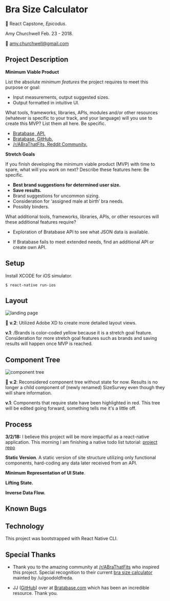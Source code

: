 # Bra Size Calculator
:bikini: React Capstone, _Epicodus_.

Amy Churchwell Feb. 23 - 2018.

:email: amy.churchwell@gmail.com

## Project Description

**Minimum Viable Product**

List the absolute *minimum features* the project requires to meet this purpose or goal:

* Input measurements, output suggested sizes.
* Output formatted in intuitive UI.

What tools, frameworks, libraries, APIs, modules and/or other resources (whatever is specific to your track, and your language) will you use to create this MVP? List them all here. Be specific.

* [Bratabase, API.](http://developers.bratabase.com/)
* [Bratabase, GitHub.](https://github.com/bratabase)
* [/r/ABraThatFits, Reddit Community.](https://www.reddit.com/r/ABraThatFits/wiki/bradata)

**Stretch Goals**

If you finish developing the minimum viable product (MVP) with time to spare, what will you work on next? Describe these features here: Be specific.

* **Best brand suggestions for determined user size.**
* **Save results.**
* Brand suggestions for uncommon sizing.
* Consideration for ‘assigned male at birth’ bra needs.
* Possibly binders.

What additional tools, frameworks, libraries, APIs, or other resources will these additional features require?

* Exploration of Bratabase API to see what JSON data is available.

* If Bratabase fails to meet extended needs, find an additional API or create own API.

## Setup

Install XCODE for iOS simulator.

```
$ react-native run-ios
```

## Layout

![landing page](https://raw.githubusercontent.com/amychurchwell/Bra-Size-Calculator/master/src/assets/landingpage_mockup.png)

:pushpin: **v.2**: Utilized Adobe XD to create more detailed layout views.

**v.1**: /Brands is color-coded yellow because it is a stretch goal feature. Consideration for more stretch goal features such as brands and saving results will happen once MVP is reached.

## Component Tree

![component tree](https://raw.githubusercontent.com/amychurchwell/Bra-Size-Calculator/master/src/assets/componenttree_v2.png)

:pushpin: **v.2**: Reconsidered component tree without state for now. Results is no longer a child component of (newly renamed) SizeSurvey even though they will share information.

**v.1**: Components that require state have been highlighted in red. This tree will be edited going forward, something tells me it's a little off.

## Process

**3/2/18:** I believe this project will be more impactful as a react-native application. This morning I am finishing a native todo list tutorial: [project repo](https://github.com/amychurchwell/React-Native-Todo)

**Static Version**. A static version of site structure utilizing only functional components, hard-coding any data later received from an API.

**Minimum Representation of UI State**.

**Lifting State.**

**Inverse Data Flow.**

## Known Bugs


## Technology

This project was bootstrapped with React Native CLI.

## Special Thanks

* Thank you to the amazing community at [/r/ABraThatFits](https://www.reddit.com/r/ABraThatFits/) who inspired this project.
Special recognition to their current [bra size calculator](http://abrathatfits.org/calculator.php) mainted by /u/goodoldfreda.

* JJ ([GitHub](https://github.com/jjdelc)) over at [Bratabase.com](http://bratabase.com) which has been an incredible resource. Thank you.
